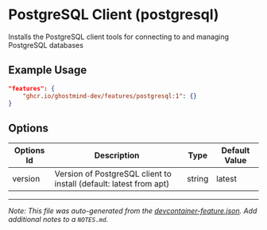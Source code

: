 
# PostgreSQL Client (postgresql)

Installs the PostgreSQL client tools for connecting to and managing PostgreSQL databases

## Example Usage

```json
"features": {
    "ghcr.io/ghostmind-dev/features/postgresql:1": {}
}
```

## Options

| Options Id | Description | Type | Default Value |
|-----|-----|-----|-----|
| version | Version of PostgreSQL client to install (default: latest from apt) | string | latest |



---

_Note: This file was auto-generated from the [devcontainer-feature.json](https://github.com/ghostmind-dev/features/blob/main/features/src/postgresql/devcontainer-feature.json).  Add additional notes to a `NOTES.md`._
